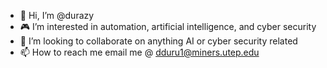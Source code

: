 - 👋 Hi, I’m @durazy
- 🎮  I’m interested in automation, artificial intelligence, and cyber security
- 🤝  I’m looking to collaborate on anything AI or cyber security related
- 📫 How to reach me email me @ dduru1@miners.utep.edu

<!---
durazy/durazy is a ✨ special ✨ repository because its `README.md` (this file) appears on your GitHub profile.
You can click the Preview link to take a look at your changes.
--->
